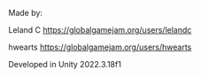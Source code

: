 Made by:

Leland C
https://globalgamejam.org/users/lelandc

hwearts
https://globalgamejam.org/users/hwearts

Developed in Unity 2022.3.18f1
